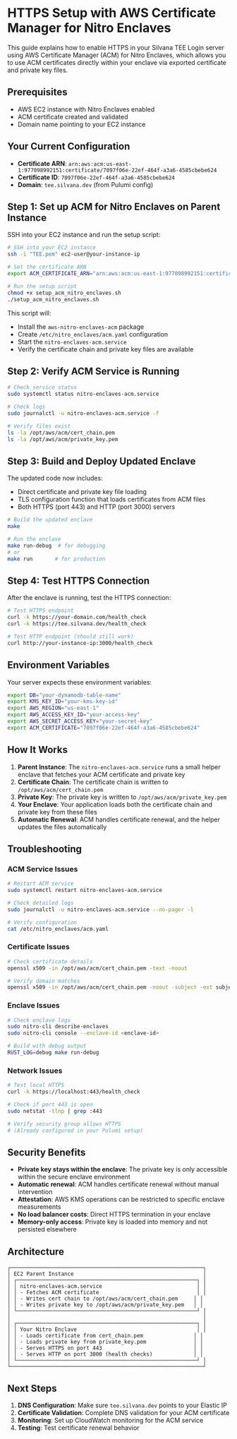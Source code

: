 # HTTPS Setup with AWS Certificate Manager for Nitro Enclaves

This guide explains how to enable HTTPS in your Silvana TEE Login server using AWS Certificate Manager (ACM) for Nitro Enclaves, which allows you to use ACM certificates directly within your enclave via exported certificate and private key files.

## Prerequisites

- AWS EC2 instance with Nitro Enclaves enabled
- ACM certificate created and validated
- Domain name pointing to your EC2 instance

## Your Current Configuration

- **Certificate ARN**: `arn:aws:acm:us-east-1:977098992151:certificate/7097f06e-22ef-464f-a3a6-4585cbebe624`
- **Certificate ID**: `7097f06e-22ef-464f-a3a6-4585cbebe624`
- **Domain**: `tee.silvana.dev` (from Pulumi config)

## Step 1: Set up ACM for Nitro Enclaves on Parent Instance

SSH into your EC2 instance and run the setup script:

```bash
# SSH into your EC2 instance
ssh -i "TEE.pem" ec2-user@your-instance-ip

# Set the certificate ARN
export ACM_CERTIFICATE_ARN="arn:aws:acm:us-east-1:977098992151:certificate/7097f06e-22ef-464f-a3a6-4585cbebe624"

# Run the setup script
chmod +x setup_acm_nitro_enclaves.sh
./setup_acm_nitro_enclaves.sh
```

This script will:

- Install the `aws-nitro-enclaves-acm` package
- Create `/etc/nitro_enclaves/acm.yaml` configuration
- Start the `nitro-enclaves-acm.service`
- Verify the certificate chain and private key files are available

## Step 2: Verify ACM Service is Running

```bash
# Check service status
sudo systemctl status nitro-enclaves-acm.service

# Check logs
sudo journalctl -u nitro-enclaves-acm.service -f

# Verify files exist
ls -la /opt/aws/acm/cert_chain.pem
ls -la /opt/aws/acm/private_key.pem
```

## Step 3: Build and Deploy Updated Enclave

The updated code now includes:

- Direct certificate and private key file loading
- TLS configuration function that loads certificates from ACM files
- Both HTTPS (port 443) and HTTP (port 3000) servers

```bash
# Build the updated enclave
make

# Run the enclave
make run-debug  # for debugging
# or
make run       # for production
```

## Step 4: Test HTTPS Connection

After the enclave is running, test the HTTPS connection:

```bash
# Test HTTPS endpoint
curl -k https://your-domain.com/health_check
curl -k https://tee.silvana.dev/health_check

# Test HTTP endpoint (should still work)
curl http://your-instance-ip:3000/health_check
```

## Environment Variables

Your server expects these environment variables:

```bash
export DB="your-dynamodb-table-name"
export KMS_KEY_ID="your-kms-key-id"
export AWS_REGION="us-east-1"
export AWS_ACCESS_KEY_ID="your-access-key"
export AWS_SECRET_ACCESS_KEY="your-secret-key"
export ACM_CERTIFICATE="7097f06e-22ef-464f-a3a6-4585cbebe624"
```

## How It Works

1. **Parent Instance**: The `nitro-enclaves-acm.service` runs a small helper enclave that fetches your ACM certificate and private key
2. **Certificate Chain**: The certificate chain is written to `/opt/aws/acm/cert_chain.pem`
3. **Private Key**: The private key is written to `/opt/aws/acm/private_key.pem`
4. **Your Enclave**: Your application loads both the certificate chain and private key from these files
5. **Automatic Renewal**: ACM handles certificate renewal, and the helper updates the files automatically

## Troubleshooting

### ACM Service Issues

```bash
# Restart ACM service
sudo systemctl restart nitro-enclaves-acm.service

# Check detailed logs
sudo journalctl -u nitro-enclaves-acm.service --no-pager -l

# Verify configuration
cat /etc/nitro_enclaves/acm.yaml
```

### Certificate Issues

```bash
# Check certificate details
openssl x509 -in /opt/aws/acm/cert_chain.pem -text -noout

# Verify domain matches
openssl x509 -in /opt/aws/acm/cert_chain.pem -noout -subject -ext subjectAltName
```

### Enclave Issues

```bash
# Check enclave logs
sudo nitro-cli describe-enclaves
sudo nitro-cli console --enclave-id <enclave-id>

# Build with debug output
RUST_LOG=debug make run-debug
```

### Network Issues

```bash
# Test local HTTPS
curl -k https://localhost:443/health_check

# Check if port 443 is open
sudo netstat -tlnp | grep :443

# Verify security group allows HTTPS
# (Already configured in your Pulumi setup)
```

## Security Benefits

- **Private key stays within the enclave**: The private key is only accessible within the secure enclave environment
- **Automatic renewal**: ACM handles certificate renewal without manual intervention
- **Attestation**: AWS KMS operations can be restricted to specific enclave measurements
- **No load balancer costs**: Direct HTTPS termination in your enclave
- **Memory-only access**: Private key is loaded into memory and not persisted elsewhere

## Architecture

```
┌─────────────────────────────────────────────────────────────┐
│ EC2 Parent Instance                                         │
│ ┌─────────────────────────────────────────────────────────┐ │
│ │ nitro-enclaves-acm.service                              │ │
│ │ - Fetches ACM certificate                               │ │
│ │ - Writes cert chain to /opt/aws/acm/cert_chain.pem     │ │
│ │ - Writes private key to /opt/aws/acm/private_key.pem   │ │
│ └─────────────────────────────────────────────────────────┘ │
│                                                             │
│ ┌─────────────────────────────────────────────────────────┐ │
│ │ Your Nitro Enclave                                      │ │
│ │ - Loads certificate from cert_chain.pem                │ │
│ │ - Loads private key from private_key.pem               │ │
│ │ - Serves HTTPS on port 443                             │ │
│ │ - Serves HTTP on port 3000 (health checks)             │ │
│ └─────────────────────────────────────────────────────────┘ │
└─────────────────────────────────────────────────────────────┘
```

## Next Steps

1. **DNS Configuration**: Make sure `tee.silvana.dev` points to your Elastic IP
2. **Certificate Validation**: Complete DNS validation for your ACM certificate
3. **Monitoring**: Set up CloudWatch monitoring for the ACM service
4. **Testing**: Test certificate renewal behavior
